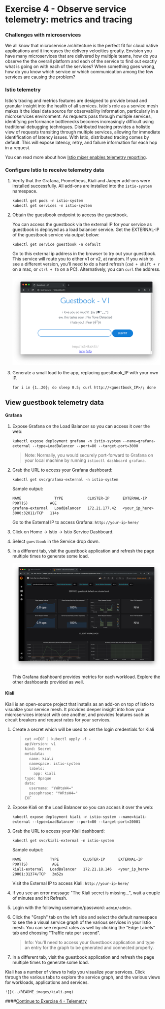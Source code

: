 # Exercise 4 - Observe service telemetry: metrics and tracing

### Challenges with microservices

We all know that microservice architecture is the perfect fit for cloud native applications and it increases the delivery velocities greatly. Envision you have many microservices that are delivered by multiple teams, how do you observe the the overall platform and each of the service to find out exactly what is going on with each of the services?  When something goes wrong, how do you know which service or which communication among the few services are causing the problem?

### Istio telemetry

Istio's tracing and metrics features are designed to provide broad and granular insight into the health of all services. Istio's role as a service mesh makes it the ideal data source for observability information, particularly in a microservices environment. As requests pass through multiple services, identifying performance bottlenecks becomes increasingly difficult using traditional debugging techniques. Distributed tracing provides a holistic view of requests transiting through multiple services, allowing for immediate identification of latency issues. With Istio, distributed tracing comes by default. This will expose latency, retry, and failure information for each hop in a request.

You can read more about how [Istio mixer enables telemetry reporting](https://istio.io/docs/concepts/policy-and-control/mixer.html).

### Configure Istio to receive telemetry data

1. Verify that the Grafana, Prometheus, Kiali and Jaeger add-ons were installed successfully. All add-ons are installed into the `istio-system` namespace.

    ```shell
    kubectl get pods -n istio-system
    kubectl get services -n istio-system
    ```

3. Obtain the guestbook endpoint to access the guestbook.

    You can access the guestbook via the external IP for your service as guestbook is deployed as a load balancer service. Get the EXTERNAL-IP of the guestbook service via output below:

    ```shell
    kubectl get service guestbook -n default
    ```

    Go to this external ip address in the browser to try out your guestbook. This service will route you to either v1 or v2, at random. If you wish to see a different version, you'll need to do a hard refresh (`cmd + shift + r` on a mac, or `ctrl + f5` on a PC). Alternatively, you can `curl` the address.

    ![](../README_images/guestbook1.png)

1. Generate a small load to the app, replacing guestbook_IP with your own IP.

    ```shell
    for i in {1..20}; do sleep 0.5; curl http://<guestbook_IP>/; done
    ```

## View guestbook telemetry data


#### Grafana

1.  Expose Grafana on the Load Balancer so you can access it over the web:

    ```shell
    kubectl expose deployment grafana -n istio-system --name=grafana-external --type=LoadBalancer --port=80 --target-port=3000
    ```
    > Note: Normally, you would securely port-forward to Grafana on your local machine by running `istioctl dashboard grafana`.

2.  Grab the URL to access your Grafana dashboard:

    ```shell
    kubectl get svc/grafana-external -n istio-system
    ```

    Sample output:
    ```
    NAME               TYPE           CLUSTER-IP      EXTERNAL-IP     PORT(S)          AGE
    grafana-external   LoadBalancer   172.21.177.42   <your_ip_here>  3000:32011/TCP   114s
    ```

    Go to the External IP to access Grafana: `http://your-ip-here/`

3. Click on Home -> Istio -> Istio Service Dashboard.
4.  Select `guestbook` in the Service drop down.
5. In a different tab, visit the guestbook application and refresh the page multiple times to generate some load.

    ![](../README_images/grafana.png)

    This Grafana dashboard provides metrics for each workload. Explore the other dashboards provided as well.


#### Kiali

Kiali is an open-source project that installs as an add-on on top of Istio to visualize your service mesh. It provides deeper insight into how your microservices interact with one another, and provides features such as circuit breakers and request rates for your services.

1. Create a secret which will be used to set the login credentials for Kiali

    > ```shell
    > cat <<EOF | kubectl apply -f -
    > apiVersion: v1
    > kind: Secret
    > metadata:
    >   name: kiali
    >   namespace: istio-system
    >   labels:
    >     app: kiali
    > type: Opaque
    > data:
    >   username: "YWRtaW4="
    >   passphrase: "YWRtaW4="
    > EOF
    > ```

1.  Expose Kiali on the Load Balancer so you can access it over the web:

    ```shell
    kubectl expose deployment kiali -n istio-system --name=kiali-external --type=LoadBalancer --port=80 --target-port=20001
    ```

1.  Grab the URL to access your Kiali dashboard:

    ```shell
    kubectl get svc/kiali-external -n istio-system
    ```

    Sample output:
    ```
    NAME             TYPE           CLUSTER-IP      EXTERNAL-IP     PORT(S)           AGE
    kiali-external   LoadBalancer   172.21.18.146   <your_ip_here>  20001:31374/TCP   3m52s
    ```
    Visit the External IP to access Kiali: `http://your-ip-here/`
1.  If you see an error message "The Kiali secret is missing...", wait a couple of minutes and hit Refresh.
1.  Login with the following username/password: `admin/admin`.
1. Click the "Graph" tab on the left side and select the default namespace to see the a visual service graph of the various services in your Istio mesh. You can see request rates as well by clicking the "Edge Labels" tab and choosing "Traffic rate per second".
 
    > Info: You'll need to access your Guestbook application and type an entry for the graph to be generated and connected properly.

1. In a different tab, visit the guestbook application and refresh the page multiple times to generate some load.

Kiali has a number of views to help you visualize your services. Click through the various tabs to explore the service graph, and the various views for workloads, applications and services.

    ![](../README_images/kiali.png) 



####[Continue to Exercise 4 - Telemetry](../exercise-5/README.md)



<!-- #### Prometheus

1. Expose Prometheus on the Load Balancer so you can access it over the web:

    ```shell
    kubectl expose deployment prometheus -n istio-system --name=prometheus-external --type=LoadBalancer
    ```

2. Grab the URL to access your Prometheus dashboard:

    ```shell
    kubectl get svc/prometheus-external -n istio-system
    ```

    Sample output:
    ```
    NAME                  TYPE           CLUSTER-IP      EXTERNAL-IP     PORT(S)          AGE
    prometheus-external   LoadBalancer   172.21.177.42   <your_ip_here>  9090:32357/TCP   8s
    ```
    Combine the External IP and the port 9090 to access Prometheus: `http://your-ip-here:3000`
3. Click on the web preview icon and select port 8083, and in the “Expression” input box, enter: `istio_request_bytes_count`. Click Execute.
4. Then try another query: `istio_requests_total{destination_service="guestbook.default.svc.cluster.local", destination_version="2.0"}`

![](../README_images/prometheus.jpg)

5. Explore the Graph tab as well.
6. Use Ctrl-C to exit the port-foward when you are done. -->


